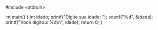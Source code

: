 #include <stdio.h>

int main() {
    int idade;
    printf("Digite sua idade: ");
    scanf("%d", &idade);
    printf("Você digitou: %d\n", idade);
    return 0;
}
